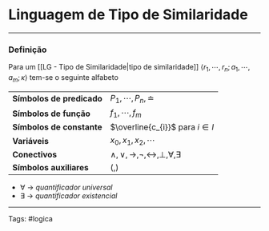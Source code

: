 
# Linguagem de Tipo de Similaridade

---

### Definição

Para um [[LG - Tipo de Similaridade|tipo de similaridade]] $\langle r_1, \cdots, r_n; a_1, \cdots, a_m; \kappa \rangle$ tem-se o seguinte alfabeto

|                  |                  |
| ---------------  | ---------------- |
| **Símbolos de predicado** | $P_1,\cdots,P_n,\doteq$  |
| **Símbolos de função** | $f_1,\cdots,f_m$ |
| **Símbolos de constante** | $\overline{c_{i}}$ para $i \in I$ |
| **Variáveis** | $x_0,x_1,x_2,\cdots$ |
| **Conectivos** | $\wedge, \vee, \rightarrow, \neg, \leftrightarrow, \perp, \forall, \exists$ |
| **Símbolos auxiliares** | $(,)$ |

- $\forall$ -> *quantificador universal*
- $\exists$ -> *quantificador existencial*

---

Tags: #logica

